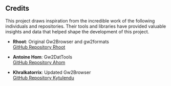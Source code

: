 ## Credits

This project draws inspiration from the incredible work of the following individuals and repositories. Their tools and libraries have provided valuable insights and data that helped shape the development of this project.

- **Rhoot**: Original Gw2Browser and gw2formats  
  [GitHub Repository Rhoot](https://github.com/rhoot)

- **Antoine Hom**: Gw2DatTools  
  [GitHub Repository Ahom](https://github.com/ahom)

- **Khralkatorrix**: Updated Gw2Browser  
  [GitHub Repository Kytulendu](https://github.com/kytulendu)